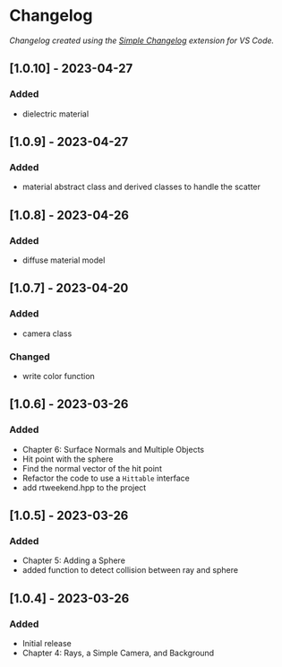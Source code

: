 # Changelog

*Changelog created using the [Simple Changelog](https://marketplace.visualstudio.com/items?itemName=tobiaswaelde.vscode-simple-changelog) extension for VS Code.*

## [1.0.10] - 2023-04-27
### Added
- dielectric material


## [1.0.9] - 2023-04-27
### Added
- material abstract class and derived classes to handle the scatter


## [1.0.8] - 2023-04-26
### Added
- diffuse material model


## [1.0.7] - 2023-04-20
### Added
- camera class

### Changed
- write color function


## [1.0.6] - 2023-03-26
### Added
- Chapter 6: Surface Normals and Multiple Objects
- Hit point with the sphere
- Find the normal vector of the hit point
- Refactor the code to use a `Hittable` interface
- add rtweekend.hpp to the project


## [1.0.5] - 2023-03-26
### Added
- Chapter 5: Adding a Sphere
- added function to detect collision between ray and sphere


## [1.0.4] - 2023-03-26
### Added
- Initial release
- Chapter 4: Rays, a Simple Camera, and Background